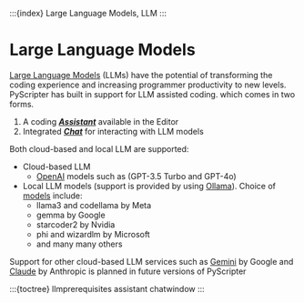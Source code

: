 :::{index} Large Language Models, LLM
:::

# Large Language Models

[Large Language Models](https://en.wikipedia.org/wiki/Large_language_model) (LLMs) have the
potential of transforming the coding experience and increasing programmer productivity
to new levels.  PyScripter has built in support for LLM assisted coding. which comes
in two forms.

1. A coding [***Assistant***](assistant) available in the Editor
2. Integrated [***Chat***](chatwindow) for interacting with LLM models

Both cloud-based and local LLM are supported:

- Cloud-based LLM
  - [OpenAI](https://openai.com/) models such as (GPT-3.5 Turbo and GPT-4o)
- Local LLM models (support is provided by using [Ollama](https://github.com/ollama/ollama)).
  Choice of [models](https://ollama.com/library) include:
  - llama3 and codellama by Meta
  - gemma by Google
  - starcoder2 by Nvidia
  - phi and wizardlm by Microsoft
  - and many many others

Support for other cloud-based LLM services such as [Gemini](https://gemini.google.com/) by Google and [Claude](https://www.anthropic.com/claude) by Anthropic is planned in future
versions of PyScripter

:::{toctree}
llmprerequisites
assistant
chatwindow
:::




